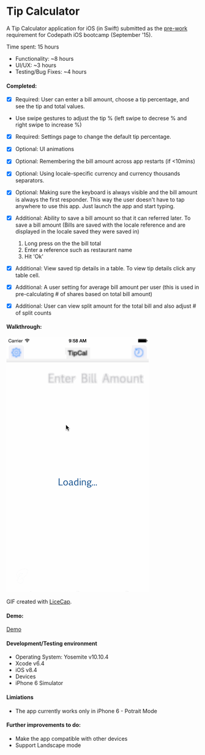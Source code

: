 # Tip Calculator

A Tip Calculator application for iOS (in Swift) submitted as the [pre-work](http://bit.ly/iOS_prework) requirement for Codepath iOS bootcamp (September '15).

Time spent: 15 hours
 * Functionality: ~8 hours
 * UI/UX: ~3 hours
 * Testing/Bug Fixes: ~4 hours

#### Completed:

* [x] Required: User can enter a bill amount, choose a tip percentage, and see the tip and total values.
 * Use swipe gestures to adjust the tip % (left swipe to decrese % and right swipe to increase %)
* [x] Required: Settings page to change the default tip percentage.
* [x] Optional: UI animations
* [x] Optional: Remembering the bill amount across app restarts (if <10mins)
* [x] Optional: Using locale-specific currency and currency thousands separators.
* [x] Optional: Making sure the keyboard is always visible and the bill amount is always the first responder. This way the user doesn't have to tap anywhere to use this app. Just launch the app and start typing.
* [x] Additional: Ability to save a bill amount so that it can referred later. To save a bill amount
  (Bills are saved with the locale reference and are displayed in the locale saved they were saved in)
  1. Long press on the the bill total
  2. Enter a reference such as restaurant name
  3. Hit 'Ok'
* [x] Additional: View saved tip details in a table. To view tip details click any table cell.
* [x] Additional: A user setting for average bill amount per user
   (this is used in pre-calculating # of shares based on total bill amount)
* [x] Additional: User can view split amount for the total bill and also adjust # of split counts


#### Walkthrough:

![Video Walkthrough](TipCalDemo.gif)

GIF created with [LiceCap](http://www.cockos.com/licecap/).

#### Demo:

[Demo](https://www.youtube.com/watch?v=jn_i-FuJoQQ)

#### Development/Testing environment

* Operating System: Yosemite v10.10.4
* Xcode v6.4
* iOS v8.4
* Devices
 * iPhone 6 Simulator

#### Limiations

* The app currently works only in iPhone 6 - Potrait Mode

#### Further improvements to do:

* Make the app compatible with other devices
* Support Landscape mode
